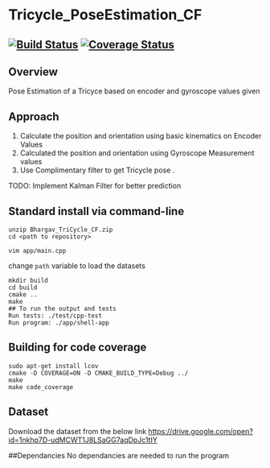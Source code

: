 # Tricycle_PoseEstimation_CF
[![Build Status](https://travis-ci.org/dpiet/cpp-boilerplate.svg?branch=master)](https://travis-ci.org/dpiet/cpp-boilerplate)
[![Coverage Status](https://coveralls.io/repos/github/dpiet/cpp-boilerplate/badge.svg?branch=master)](https://coveralls.io/github/dpiet/cpp-boilerplate?branch=master)
---

## Overview

Pose Estimation of a Tricyce based on encoder and gyroscope values given

## Approach
1. Calculate the position and orientation using basic kinematics on Encoder Values
2. Calculated the position and orientation using Gyroscope Measurement values
3. Use Complimentary filter to get Tricycle pose . 

TODO: Implement Kalman Filter for better prediction

## Standard install via command-line
```
unzip Bhargav_TriCycle_CF.zip
cd <path to repository>

vim app/main.cpp
```
change ```path``` variable to load the datasets
```
mkdir build
cd build
cmake ..
make
## To run the output and tests 
Run tests: ./test/cpp-test
Run program: ./app/shell-app
```

## Building for code coverage
```
sudo apt-get install lcov
cmake -D COVERAGE=ON -D CMAKE_BUILD_TYPE=Debug ../
make
make code_coverage
```

## Dataset
Download the dataset from the below link 
https://drive.google.com/open?id=1nkhp7D-udMCWT1J8LSaGG7aqDpJc1tIY

##Dependancies
No dependancies are needed to run the program
